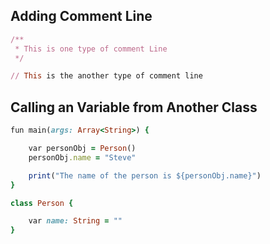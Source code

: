 ## Adding Comment Line

```ruby
/**
 * This is one type of comment Line
 */

// This is the another type of comment line
```

## Calling an Variable from Another Class 

```ruby
fun main(args: Array<String>) {

    var personObj = Person()
    personObj.name = "Steve"

    print("The name of the person is ${personObj.name}")
}

class Person {

    var name: String = ""
}
```
